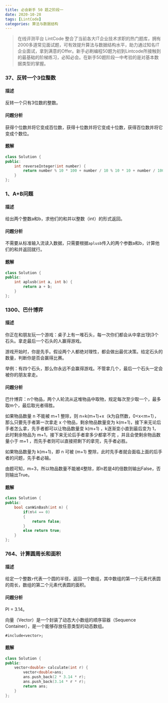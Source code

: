 ```yaml
---
title: 必会新手 50 题之阶段一
date: 2020-10-28
tags: [LintCode]
categories: 算法与数据结构
---
```


> 在线评测平台 LintCode 整合了当前各大IT企业技术求职的热门题库，拥有2000多道常见面试题，可有效提升算法与数据结构水平，助力通过知名IT企业面试，拿到满意的Offer。新手必刷编程50题为初到Lintcode所接触到的最基础的阶梯练习，必知必会。在新手50题阶段一中考验的是对基本数据类型的掌握。

<!--more-->

### 37、反转一个3位整数

#### 描述

反转一个只有3位数的整数。

#### 问题分析

获得个位数并将它变成百位数，获得十位数并将它变成十位数，获得百位数并将它变成个数位。

#### 题解

```cpp
class Solution {
public:
    int reverseInteger(int number) {
        return number % 10 * 100 + number / 10 % 10 * 10 + number / 100;
    }
};
```

### 1、A+B问题

#### 描述

给出两个整数a和b，求他们的和并以整数（int）的形式返回。

#### 问题分析

不需要从标准输入流读入数据，只需要根据`aplusb`传入的两个参数a和b，计算他们的和并返回就行。

#### 题解

```cpp
class Solution {
public:
    int aplusb(int a, int b) {
        return a + b;
    }
};
```

### 1300、巴什博弈

#### 描述

你正在和朋友玩一个游戏：桌子上有一堆石头，每一次你们都会从中拿出1到3个石头。拿走最后一个石头的人赢得游戏。

游戏开始时，你是先手。假设两个人都绝对理性，都会做出最优决策。给定石头的数量，判断你是否会赢得比赛。

举例：有四个石头，那么你永远不会赢得游戏。不管拿几个，最后一个石头一定会被你的朋友拿走。

#### 问题分析

巴什博弈：n个物品，两个人轮流从这堆物品中取物，规定每次至少取一个，最多取m个，最后取光者得胜。

如果物品数量 n 不能被 m+1 整除，则 n=k(m+1)+x（k为自然数，0<x<m+1），那么只要先手者第一次拿走 x 个物品，剩余物品数量变为 k(m+1)，接下来无论后手者怎么拿，先手者都可以让物品数量变 k(m+1) ，k逐渐变小直到最后变为 1，此时剩余物品为 m+1，接下来无论后手者拿多少都拿不完 ，并且会使剩余物品数量小于 m+1 ，而先手者则可以直接把剩下的拿完，先手者必胜。

如果物品数量为 k(m+1)，即 n 可被 (m+1) 整除，此时先手者就会面临上面的后手者的问题，先手者必输。

由题可知，m=3，所以物品数量不能被4整除，即n若是4的倍数则输出False，否则输出True。

#### 题解

```cpp
class Solution {
public:
    bool canWinBash(int n) {
        if(n%4 == 0)
        {
            return false;
        }
        else return true;
    }
};
```

### 764、计算圆周长和面积

#### 描述

给定一个整数`r`代表一个圆的半径，返回一个数组，其中数组的第一个元素代表圆的周长，数组的第二个元素代表圆的面积。

#### 问题分析

PI = 3.14。

向量（Vector）是一个封装了动态大小数组的顺序容器（Sequence Container），是一个能够存放任意类型的动态数组。

`#include<vector>;`

#### 题解

```cpp
class Solution {
public:
    vector<double> calculate(int r) {
        vector<double>ans;
        ans.push_back(2 * 3.14 * r);
        ans.push_back(3.14 * r * r);
        return ans;
    }
};
```

